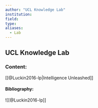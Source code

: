```yaml
---
author: "UCL Knowledge Lab"
institution:
field:
type:
aliases:
  - Lab
---
```


## UCL Knowledge Lab

### Content:
[[@Luckin2016-lp|Intelligence Unleashed]]

#### Bibliography:

![[@Luckin2016-lp]]